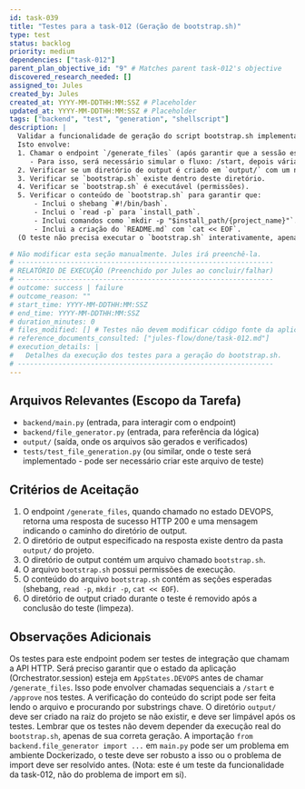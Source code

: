 ```yaml
---
id: task-039
title: "Testes para a task-012 (Geração de bootstrap.sh)"
type: test
status: backlog
priority: medium
dependencies: ["task-012"]
parent_plan_objective_id: "9" # Matches parent task-012's objective
discovered_research_needed: []
assigned_to: Jules
created_by: Jules
created_at: YYYY-MM-DDTHH:MM:SSZ # Placeholder
updated_at: YYYY-MM-DDTHH:MM:SSZ # Placeholder
tags: ["backend", "test", "generation", "shellscript"]
description: |
  Validar a funcionalidade de geração do script bootstrap.sh implementada na task-012.
  Isto envolve:
  1. Chamar o endpoint `/generate_files` (após garantir que a sessão está no estado AppStates.DEVOPS).
     - Para isso, será necessário simular o fluxo: /start, depois várias chamadas a /approve até atingir DEVOPS.
  2. Verificar se um diretório de output é criado em `output/` com um nome esperado (ex: `projectname_timestamp`).
  3. Verificar se `bootstrap.sh` existe dentro deste diretório.
  4. Verificar se `bootstrap.sh` é executável (permissões).
  5. Verificar o conteúdo de `bootstrap.sh` para garantir que:
      - Inclui o shebang `#!/bin/bash`.
      - Inclui o `read -p` para `install_path`.
      - Inclui comandos como `mkdir -p "$install_path/{project_name}"`.
      - Inclui a criação do `README.md` com `cat << EOF`.
  (O teste não precisa executar o `bootstrap.sh` interativamente, apenas validar sua criação e conteúdo estático).

# Não modificar esta seção manualmente. Jules irá preenchê-la.
# ---------------------------------------------------------------
# RELATÓRIO DE EXECUÇÃO (Preenchido por Jules ao concluir/falhar)
# ---------------------------------------------------------------
# outcome: success | failure
# outcome_reason: ""
# start_time: YYYY-MM-DDTHH:MM:SSZ
# end_time: YYYY-MM-DDTHH:MM:SSZ
# duration_minutes: 0
# files_modified: [] # Testes não devem modificar código fonte da aplicação
# reference_documents_consulted: ["jules-flow/done/task-012.md"]
# execution_details: |
#   Detalhes da execução dos testes para a geração do bootstrap.sh.
# ---------------------------------------------------------------
---
```


## Arquivos Relevantes (Escopo da Tarefa)
* `backend/main.py` (entrada, para interagir com o endpoint)
* `backend/file_generator.py` (entrada, para referência da lógica)
* `output/` (saída, onde os arquivos são gerados e verificados)
* `tests/test_file_generation.py` (ou similar, onde o teste será implementado - pode ser necessário criar este arquivo de teste)

## Critérios de Aceitação
1. O endpoint `/generate_files`, quando chamado no estado DEVOPS, retorna uma resposta de sucesso HTTP 200 e uma mensagem indicando o caminho do diretório de output.
2. O diretório de output especificado na resposta existe dentro da pasta `output/` do projeto.
3. O diretório de output contém um arquivo chamado `bootstrap.sh`.
4. O arquivo `bootstrap.sh` possui permissões de execução.
5. O conteúdo do arquivo `bootstrap.sh` contém as seções esperadas (shebang, `read -p`, `mkdir -p`, `cat << EOF`).
6. O diretório de output criado durante o teste é removido após a conclusão do teste (limpeza).

## Observações Adicionais
Os testes para este endpoint podem ser testes de integração que chamam a API HTTP.
Será preciso garantir que o estado da aplicação (Orchestrator.session) esteja em `AppStates.DEVOPS` antes de chamar `/generate_files`. Isso pode envolver chamadas sequenciais a `/start` e `/approve` nos testes.
A verificação do conteúdo do script pode ser feita lendo o arquivo e procurando por substrings chave.
O diretório `output/` deve ser criado na raiz do projeto se não existir, e deve ser limpável após os testes.
Lembrar que os testes não devem depender da execução real do `bootstrap.sh`, apenas de sua correta geração.
A importação `from backend.file_generator import ...` em `main.py` pode ser um problema em ambiente Dockerizado, o teste deve ser robusto a isso ou o problema de import deve ser resolvido antes. (Nota: este é um teste da funcionalidade da task-012, não do problema de import em si).
